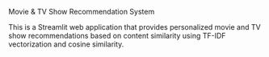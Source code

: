 Movie & TV Show Recommendation System

This is a Streamlit web application that provides personalized movie and TV show recommendations based on content similarity using TF-IDF vectorization and cosine similarity.
